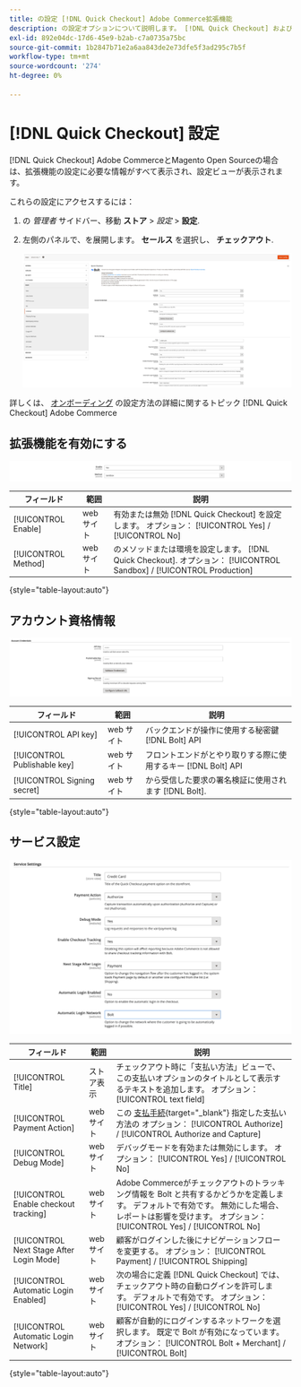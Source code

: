 ```yaml
---
title: の設定 [!DNL Quick Checkout] Adobe Commerce拡張機能
description: の設定オプションについて説明します。 [!DNL Quick Checkout] およびは、拡張機能のオンボーディングとセットアップに成功する方法を示しています。
exl-id: 892e04dc-17d6-45e9-b2ab-c7a0735a75bc
source-git-commit: 1b2847b71e2a6aa843de2e73dfe5f3ad295c7b5f
workflow-type: tm+mt
source-wordcount: '274'
ht-degree: 0%

---
```


# [!DNL Quick Checkout] 設定

[!DNL Quick Checkout] Adobe CommerceとMagento Open Sourceの場合は、拡張機能の設定に必要な情報がすべて表示され、設定ビューが表示されます。

これらの設定にアクセスするには：

1. の _管理者_ サイドバー、移動 **ストア** > _設定_ > **設定**.
1. 左側のパネルで、を展開します。 **セールス** を選択し、 **チェックアウト**.

   ![クイックチェックアウト](assets/configuration-view.png)

詳しくは、 [オンボーディング](../quick-checkout/onboarding.md) の設定方法の詳細に関するトピック [!DNL Quick Checkout] Adobe Commerce

## 拡張機能を有効にする

![クイックチェックアウト](assets/enable-method.png)

| フィールド | 範囲 | 説明 |
|---|---|---|
| [!UICONTROL Enable] | web サイト | 有効または無効 [!DNL Quick Checkout] を設定します。 オプション： [!UICONTROL Yes] / [!UICONTROL No] |
| [!UICONTROL Method] | web サイト | のメソッドまたは環境を設定します。 [!DNL Quick Checkout]. オプション： [!UICONTROL Sandbox] / [!UICONTROL Production] |

{style=&quot;table-layout:auto&quot;}

## アカウント資格情報

![クイックチェックアウト](assets/account-creds.png)

| フィールド | 範囲 | 説明 |
|---|---|---|
| [!UICONTROL API key] | web サイト | バックエンドが操作に使用する秘密鍵 [!DNL Bolt] API |
| [!UICONTROL Publishable key] | web サイト | フロントエンドがとやり取りする際に使用するキー [!DNL Bolt] API |
| [!UICONTROL Signing secret] | web サイト | から受信した要求の署名検証に使用されます [!DNL Bolt]. |

{style=&quot;table-layout:auto&quot;}

## サービス設定

![クイックチェックアウト](assets/service-settings.png)

| フィールド | 範囲 | 説明 |
|---|---|---|
| [!UICONTROL Title] | ストア表示 | チェックアウト時に「支払い方法」ビューで、この支払いオプションのタイトルとして表示するテキストを追加します。 オプション： [!UICONTROL text field] |
| [!UICONTROL Payment Action] | web サイト | この [支払手続](https://docs.magento.com/user-guide/configuration/sales/payment-methods.html#payment-actions){target="_blank"} 指定した支払い方法の オプション： [!UICONTROL Authorize] / [!UICONTROL Authorize and Capture] |
| [!UICONTROL Debug Mode] | web サイト | デバッグモードを有効または無効にします。 オプション： [!UICONTROL Yes] / [!UICONTROL No] |
| [!UICONTROL Enable checkout tracking] | web サイト | Adobe Commerceがチェックアウトのトラッキング情報を Bolt と共有するかどうかを定義します。 デフォルトで有効です。 無効にした場合、レポートは影響を受けます。 オプション： [!UICONTROL Yes] / [!UICONTROL No] |
| [!UICONTROL Next Stage After Login Mode] | web サイト | 顧客がログインした後にナビゲーションフローを変更する。 オプション： [!UICONTROL Payment] / [!UICONTROL Shipping] |
| [!UICONTROL Automatic Login Enabled] | web サイト | 次の場合に定義 [!DNL Quick Checkout] では、チェックアウト時の自動ログインを許可します。 デフォルトで有効です。 オプション： [!UICONTROL Yes] / [!UICONTROL No] |
| [!UICONTROL Automatic Login Network] | web サイト | 顧客が自動的にログインするネットワークを選択します。 既定で Bolt が有効になっています。 オプション： [!UICONTROL Bolt + Merchant] / [!UICONTROL Bolt] |

{style=&quot;table-layout:auto&quot;}

